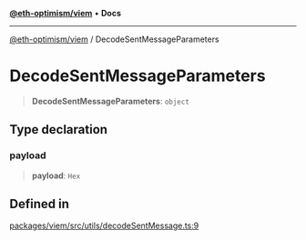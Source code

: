 [**@eth-optimism/viem**](../README.md) • **Docs**

***

[@eth-optimism/viem](../README.md) / DecodeSentMessageParameters

# DecodeSentMessageParameters

> **DecodeSentMessageParameters**: `object`

## Type declaration

### payload

> **payload**: `Hex`

## Defined in

[packages/viem/src/utils/decodeSentMessage.ts:9](https://github.com/ethereum-optimism/ecosystem/blob/c1e85d9590ff961efd71aa28bb561bf44dbc4c2d/packages/viem/src/utils/decodeSentMessage.ts#L9)
